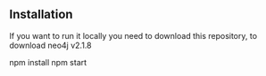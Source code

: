 ## Installation
If you want to run it locally you need to download this repository, to download neo4j v2.1.8

npm install
npm start

